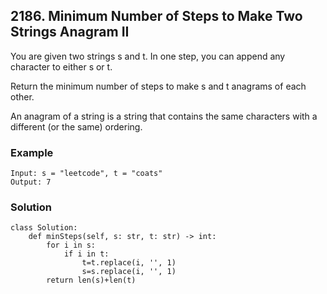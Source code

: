 ## 2186. Minimum Number of Steps to Make Two Strings Anagram II

You are given two strings s and t. In one step, you can append any character to either s or t.

Return the minimum number of steps to make s and t anagrams of each other.

An anagram of a string is a string that contains the same characters with a different (or the same) ordering.

### Example
```
Input: s = "leetcode", t = "coats"
Output: 7
```

### Solution
```
class Solution:
    def minSteps(self, s: str, t: str) -> int:
        for i in s:
            if i in t:
                t=t.replace(i, '', 1)
                s=s.replace(i, '', 1)
        return len(s)+len(t)
```